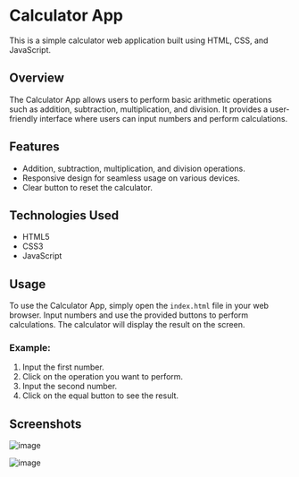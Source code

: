 # Calculator App

This is a simple calculator web application built using HTML, CSS, and JavaScript.

## Overview

The Calculator App allows users to perform basic arithmetic operations such as addition, subtraction, multiplication, and division. It provides a user-friendly interface where users can input numbers and perform calculations.

## Features

- Addition, subtraction, multiplication, and division operations.
- Responsive design for seamless usage on various devices.
- Clear button to reset the calculator.

## Technologies Used

- HTML5
- CSS3
- JavaScript

## Usage

To use the Calculator App, simply open the `index.html` file in your web browser. Input numbers and use the provided buttons to perform calculations. The calculator will display the result on the screen.

### Example:

1. Input the first number.
2. Click on the operation you want to perform.
3. Input the second number.
4. Click on the equal button to see the result.

## Screenshots

![image](https://github.com/gouravkamble9/task-2/assets/61933116/3f4e2c5d-6d3e-4073-be72-33e783524e77)

![image](https://github.com/gouravkamble9/task-2/assets/61933116/1923b4ae-6d41-4f90-8f60-658400a8cb23)




